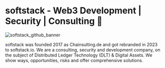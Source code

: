 # softstack - Web3 Development | Security | Consulting 👋
![softstack_github_banner](https://github.com/softstackhq/.github/assets/139053754/bc713945-5139-447a-be57-f3055cdeec9d)


softstack was founded 2017 as Chainsulting.de and got rebranded in 2023 to softstack.io. We are a consulting, security and development company, on the subject of Distributed Ledger Technology (DLT) & Digital Assets. We show ways, opportunities, risks and offer comprehensive solutions. 

